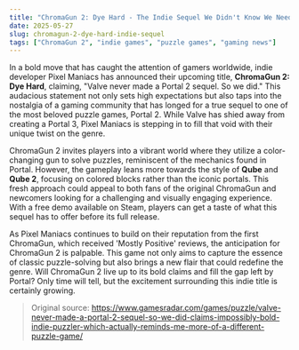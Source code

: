 ```yaml
---
title: "ChromaGun 2: Dye Hard - The Indie Sequel We Didn't Know We Needed"
date: 2025-05-27
slug: chromagun-2-dye-hard-indie-sequel
tags: ["ChromaGun 2", "indie games", "puzzle games", "gaming news"]
---
```


In a bold move that has caught the attention of gamers worldwide, indie developer Pixel Maniacs has announced their upcoming title, **ChromaGun 2: Dye Hard**, claiming, "Valve never made a Portal 2 sequel. So we did." This audacious statement not only sets high expectations but also taps into the nostalgia of a gaming community that has longed for a true sequel to one of the most beloved puzzle games, Portal 2. While Valve has shied away from creating a Portal 3, Pixel Maniacs is stepping in to fill that void with their unique twist on the genre.

ChromaGun 2 invites players into a vibrant world where they utilize a color-changing gun to solve puzzles, reminiscent of the mechanics found in Portal. However, the gameplay leans more towards the style of **Qube** and **Qube 2**, focusing on colored blocks rather than the iconic portals. This fresh approach could appeal to both fans of the original ChromaGun and newcomers looking for a challenging and visually engaging experience. With a free demo available on Steam, players can get a taste of what this sequel has to offer before its full release.

As Pixel Maniacs continues to build on their reputation from the first ChromaGun, which received 'Mostly Positive' reviews, the anticipation for ChromaGun 2 is palpable. This game not only aims to capture the essence of classic puzzle-solving but also brings a new flair that could redefine the genre. Will ChromaGun 2 live up to its bold claims and fill the gap left by Portal? Only time will tell, but the excitement surrounding this indie title is certainly growing.

> Original source: https://www.gamesradar.com/games/puzzle/valve-never-made-a-portal-2-sequel-so-we-did-claims-impossibly-bold-indie-puzzler-which-actually-reminds-me-more-of-a-different-puzzle-game/